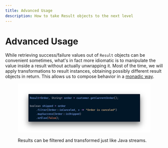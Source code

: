 ```yaml
---
title: Advanced Usage
description: How to take Result objects to the next level
---
```


# Advanced Usage

While retrieving success/failure values out of `Result` objects can be convenient sometimes, what's in fact more idiomatic is to manipulate the value inside a result without actually unwrapping it. Most of the time, we will apply transformations to result instances, obtaining possibly different result objects in return. This allows us to compose behavior in a [monadic way](https://en.wikipedia.org/wiki/Monad\_\(functional\_programming\)).

<figure><img src="../.gitbook/assets/advanced-usage.png" alt=""><figcaption><p>Results can be filtered and transformed just like Java streams.</p></figcaption></figure>
